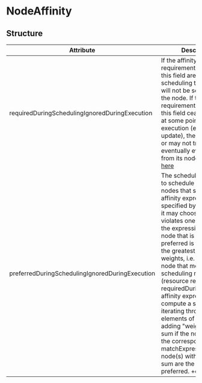 # NodeAffinity 
 

## Structure 
 

| Attribute                                       | Description                                                                                                                                                                                                                                                                                                                                                                                                                                                                                                                                                                                                                                                                                           | Default | Collection | Map  |
| ----------------------------------------------- | ----------------------------------------------------------------------------------------------------------------------------------------------------------------------------------------------------------------------------------------------------------------------------------------------------------------------------------------------------------------------------------------------------------------------------------------------------------------------------------------------------------------------------------------------------------------------------------------------------------------------------------------------------------------------------------------------------- | ------- | ---------- | ---  |
| requiredDuringSchedulingIgnoredDuringExecution  | If the affinity requirements specified by this field are not met at scheduling time, the pod will not be scheduled onto the node. If the affinity requirements specified by this field cease to be met at some point during pod execution (e.g. due to an update), the system may or may not try to eventually evict the pod from its node. +optional , [here](NodeSelector/NodeSelector.md)                                                                                                                                                                                                                                                                                                          |         |            |      |
| preferredDuringSchedulingIgnoredDuringExecution | The scheduler will prefer to schedule pods to nodes that satisfy the affinity expressions specified by this field, but it may choose a node that violates one or more of the expressions. The node that is most preferred is the one with the greatest sum of weights, i.e. for each node that meets all of the scheduling requirements (resource request, requiredDuringScheduling affinity expressions, etc.), compute a sum by iterating through the elements of this field and adding "weight" to the sum if the node matches the corresponding matchExpressions; the node(s) with the highest sum are the most preferred. +optional , [here](PreferredSchedulingTerm/PreferredSchedulingTerm.md) |         | X          |      |